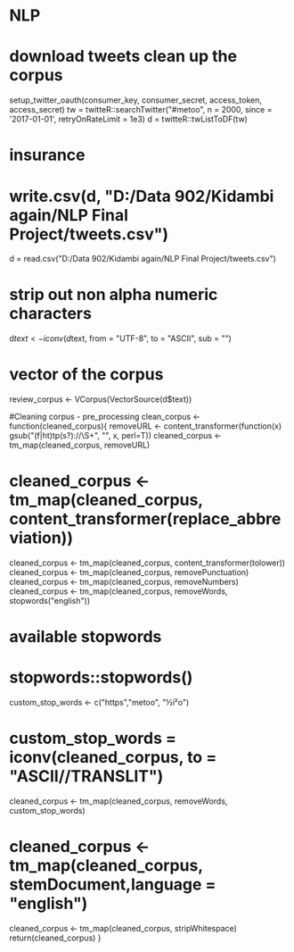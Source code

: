 # NLP
# download tweets clean up the corpus
setup_twitter_oauth(consumer_key, consumer_secret, access_token, access_secret)
tw = twitteR::searchTwitter("#metoo", n = 2000, since = '2017-01-01', retryOnRateLimit = 1e3)
d = twitteR::twListToDF(tw)

# insurance
# write.csv(d, "D:/Data 902/Kidambi again/NLP Final Project/tweets.csv")

d = read.csv("D:/Data 902/Kidambi again/NLP Final Project/tweets.csv")

# strip out non alpha numeric characters 
d$text <- iconv(d$text, from = "UTF-8", to = "ASCII", sub = "")

# vector of the corpus  
review_corpus <- VCorpus(VectorSource(d$text))

#Cleaning corpus - pre_processing
clean_corpus <- function(cleaned_corpus){
  removeURL <- content_transformer(function(x) gsub("(f|ht)tp(s?)://\\S+", "", x, perl=T))
  cleaned_corpus <- tm_map(cleaned_corpus, removeURL)
  # cleaned_corpus <- tm_map(cleaned_corpus, content_transformer(replace_abbreviation))
  cleaned_corpus <- tm_map(cleaned_corpus, content_transformer(tolower))
  cleaned_corpus <- tm_map(cleaned_corpus, removePunctuation)
  cleaned_corpus <- tm_map(cleaned_corpus, removeNumbers)
  cleaned_corpus <- tm_map(cleaned_corpus, removeWords, stopwords("english"))
  # available stopwords
  # stopwords::stopwords()
  custom_stop_words <- c("https","metoo", "½í²o")
  # custom_stop_words = iconv(cleaned_corpus, to = "ASCII//TRANSLIT")
  cleaned_corpus <- tm_map(cleaned_corpus, removeWords, custom_stop_words)
  # cleaned_corpus <- tm_map(cleaned_corpus, stemDocument,language = "english")
  cleaned_corpus <- tm_map(cleaned_corpus, stripWhitespace)
  return(cleaned_corpus)
}

